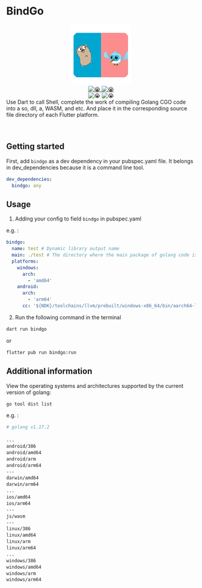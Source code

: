 # BindGo

<div align="center">
    <img src="https://raw.githubusercontent.com/ggdream/bindgo/main/doc/logo.png" alt="😭" />
</div>

<div align="center">
    <a href="https://space.bilibili.com/264346349">
        <img src="https://img.shields.io/badge/bilibili-mocaraka-blueviolet" alt="😭" />
    </a>
    <a href="https://github.com/ggdream/bindgo">
        <img src="https://img.shields.io/badge/GitHub-mocaraka-ff69b4" alt="😭" />
    </a>
</div>
<div align="center">
    <img src="https://img.shields.io/badge/Platforms-Android,iOS,Windows,Linux,MacOS,Web-009688" alt="😭" />
    <img src="https://img.shields.io/badge/Mode-Debug,Profile,Release-3949ab" alt="😭" />
</div>
Use Dart to call Shell, complete the work of compiling Golang CGO code into a so, dll, a, WASM, and etc. And place it in the corresponding source file directory of each Flutter platform.
<br/>
<br/>
<br/>

## Getting started

First, add `bindgo` as a dev dependency in your pubspec.yaml file. It belongs in dev_dependencies because it is a command line tool.

```yaml
dev_dependencies:
  bindgo: any
```

## Usage

1. Adding your config to field `bindgo` in pubspec.yaml

e.g. :

```yaml
bindgo:
  name: test # Dynamic library output name
  main: ./test # The directory where the main package of golang code is located
  platforms:
    windows:
      arch:
        - 'amd64'
    android:
      arch:
        - 'arm64'
      cc: '${NDK}/toolchains/llvm/prebuilt/windows-x86_64/bin/aarch64-linux-android27-clang.cmd'
```

2. Run the following command in the terminal

```bash
dart run bindgo
```

or

```bash
flutter pub run bindgo:run
```

## Additional information

View the operating systems and architectures supported by the current version of golang:

```bash
go tool dist list
```

e.g. :

```bash
# golang v1.17.2

...
android/386
android/amd64
android/arm
android/arm64
---
darwin/amd64
darwin/arm64
...
ios/amd64
ios/arm64
---
js/wasm
---
linux/386
linux/amd64
linux/arm
linux/arm64
...
windows/386
windows/amd64
windows/arm
windows/arm64
```
